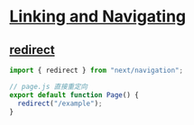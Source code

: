 # [Linking and Navigating](https://nextjs.org/docs/app/building-your-application/routing/linking-and-navigating)

## [redirect](https://nextjs.org/docs/app/api-reference/functions/redirect)

```js
import { redirect } from "next/navigation";

// page.js 直接重定向
export default function Page() {
  redirect("/example");
}
```
